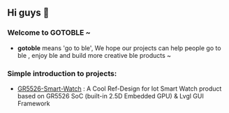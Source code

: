 ## Hi guys 👋

### Welcome to GOTOBLE ~

- **gotoble** means 'go to ble', We hope our projects can help people go to ble , enjoy ble and build more creative ble products ~

### Simple introduction to projects:

- [GR5526-Smart-Watch](https://github.com/gotoble/GR5526-Smart-Watch) : A Cool Ref-Design for Iot Smart Watch product based on GR5526 SoC (built-in 2.5D Embedded GPU) & Lvgl GUI Framework  





<!--

**Here are some ideas to get you started:**

🙋‍♀️ A short introduction - what is your organization all about?
🌈 Contribution guidelines - how can the community get involved?
👩‍💻 Useful resources - where can the community find your docs? Is there anything else the community should know?
🍿 Fun facts - what does your team eat for breakfast?
🧙 Remember, you can do mighty things with the power of [Markdown](https://docs.github.com/github/writing-on-github/getting-started-with-writing-and-formatting-on-github/basic-writing-and-formatting-syntax)
-->
